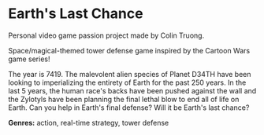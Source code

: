 # Earth's Last Chance
 
Personal video game passion project made by Colin Truong.

Space/magical-themed tower defense game inspired by the Cartoon Wars game series!

The year is 7419. The malevolent alien species of Planet D34TH have been looking to imperializing the entirety of Earth for the past 250 years. In the last 5 years, the human race's backs have been pushed against the wall and the Zylotyls have been planning the final lethal blow to end all of life on Earth. Can you help in Earth's final defense? Will it be Earth's last chance?

**Genres:** action, real-time strategy, tower defense
